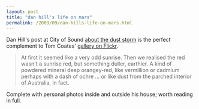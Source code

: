```yaml
---
layout: post
title: "dan hill's life on mars"
permalink: /2009/09/dan-hills-life-on-mars.html
---
```


<p>Dan Hill&#39;s post at City of Sound <a href="http://www.cityofsound.com/blog/2009/09/life-on-mars-duststorm.html">about the dust storm</a> is the perfect complement to Tom Coates&#39; <a href="http://www.flickr.com/photos/plasticbag/galleries/72157622310168099/">gallery on Flickr</a>.</p>

<blockquote>At first it seemed like a very odd sunrise. Then we realised the red wasn&#39;t a sunrise red, but something duller, earthier. A kind of powdered mineral deep orangey-red, like vermillion or cadmium perhaps with a dash of ochre ... or like dust from the parched interior of Australia, in fact.</blockquote>

<p>Complete with personal photos inside and outside his house; worth reading in full.</p>


